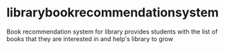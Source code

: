 # librarybookrecommendationsystem
Book recommendation system for library provides students with the list of books that they are interested in and help's library to grow  
